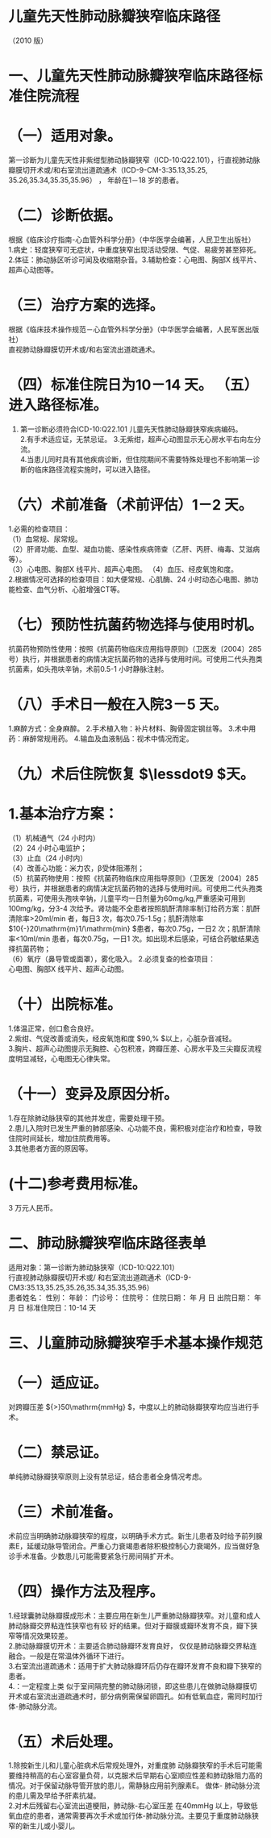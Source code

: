 # 儿童先天性肺动脉瓣狭窄临床路径  
（2010 版）  
# 一、儿童先天性肺动脉瓣狭窄临床路径标准住院流程  
# （一）适用对象。  
第一诊断为儿童先天性非紫绀型肺动脉瓣狭窄（ICD-10:Q22.101），行直视肺动脉瓣膜切开术或/和右室流出道疏通术（ICD-9-CM-3:35.13,35.25, 35.26,35.34,35.35,35.96） ， 年龄在1－18 岁的患者。  
# （二）诊断依据。  
根据《临床诊疗指南-心血管外科学分册》（中华医学会编著，人民卫生出版社）  
1.病史：轻度狭窄可无症状，中重度狭窄出现活动受限、气促、易疲劳甚至猝死。  
2.体征：肺动脉区听诊可闻及收缩期杂音。3.辅助检查：心电图、胸部X 线平片、超声心动图等。  
# （三）治疗方案的选择。  
根据《临床技术操作规范－心血管外科学分册》（中华医学会编著，人民军医出版社）  
直视肺动脉瓣膜切开术或/和右室流出道疏通术。  
# （四）标准住院日为10－14 天。 （五）进入路径标准。  
1. 第一诊断必须符合ICD-10:Q22.101 儿童先天性肺动脉瓣狭窄疾病编码。  
2.有手术适应证，无禁忌证。  3.无紫绀，超声心动图显示无心房水平右向左分流。  
4.当患儿同时具有其他疾病诊断，但住院期间不需要特殊处理也不影响第一诊断的临床路径流程实施时，可以进入路径。  
# （六）术前准备（术前评估）1－2 天。  
1.必需的检查项目：  
（1）血常规、尿常规。  
（2）肝肾功能、血型、凝血功能、感染性疾病筛查（乙肝、丙肝、梅毒、艾滋病等）。  
（3）心电图、胸部X 线平片、超声心电图。 （4）血压、经皮氧饱和度。  
2.根据情况可选择的检查项目：如大便常规、心肌酶、24 小时动态心电图、肺功能检查、血气分析、心脏增强CT等。  
# （七）预防性抗菌药物选择与使用时机。  
抗菌药物预防性使用：按照《抗菌药物临床应用指导原则》（卫医发〔2004〕285 号）执行，并根据患者的病情决定抗菌药物的选择与使用时间。可使用二代头孢类抗菌素，如头孢呋辛钠，术前0.5-1 小时静脉注射。  
# （八）手术日一般在入院3－5 天。  
1.麻醉方式：全身麻醉。 2.手术植入物：补片材料、胸骨固定钢丝等。 3.术中用药：麻醉常规用药。 4.输血及血液制品：视术中情况而定。  
# （九）术后住院恢复 $\lessdot9 $天。  
# 1.基本治疗方案：  
（1）机械通气（24 小时内）  
（2）24 小时心电监护；  
（3）止血（24 小时内）  
（4）改善心功能：米力农，β受体阻滞剂；  
（5）抗菌药物使用：按照《抗菌药物临床应用指导原则》（卫医发〔2004〕285 号）执行，并根据患者的病情决定抗菌药物的选择与使用时间。可使用二代头孢类抗菌素，可使用头孢呋辛钠，儿童平均一日剂量为60mg/kg,严重感染可用到100mg/kg，分3-4 次给予。肾功能不全患者按照肌酐清除率制订给药方案：肌酐清除率>20ml/min 者，每日3 次，每次0.75-1.5g；肌酐清除率 $10{-}20\mathrm{m}1/\mathrm{min} $患者，每次0.75g，一日2 次；肌酐清除率<10ml/min 患者，每次0.75g，一日1 次。如出现术后感染，可结合药敏结果选择抗菌药物；  
（6）氧疗（鼻导管或面罩），雾化吸入。 2.必须复查的检查项目：  
心电图、胸部X 线平片、超声心动图。  
# （十）出院标准。  
1.体温正常，创口愈合良好。  
2.紫绀、气促改善或消失，经皮氧饱和度 $90\,\% $以上，心脏杂音减轻。  
3.胸片、超声心动图提示无胸腔、心包积液，跨瓣压差、心房水平及三尖瓣反流程度明显减轻，心电图无心律失常。  
# （十一）变异及原因分析。  
1.存在除肺动脉狭窄的其他并发症，需要处理干预。  
2.患儿入院时已发生严重的肺部感染、心功能不良，需积极对症治疗和检查，导致住院时间延长，增加住院费用等。  
3.其他患者方面的原因等。  
# (十二)参考费用标准。  
3 万元人民币。  
# 二、肺动脉瓣狭窄临床路径表单  
适用对象：第一诊断为肺动脉狭窄（ICD-10:Q22.101）  
行直视肺动脉瓣膜切开术或/ 和右室流出道疏通术（ICD-9-CM3:35.13,35.25,35.26,35.34,35.35,35.96）  
患者姓名：            性别：     年龄：     门诊号：          住院号：             住院日期：      年   月   日  出院日期：      年   月   日 标准住院日：10-14 天  
# 三、儿童肺动脉瓣狭窄手术基本操作规范  
# （一）适应证。  
对跨瓣压差 ${>}50\mathrm{mmHg} $，中度以上的肺动脉瓣狭窄均应当进行手术。  
# （二）禁忌证。  
单纯肺动脉瓣狭窄原则上没有禁忌证，结合患者全身情况考虑。  
# （三）术前准备。  
术前应当明确肺动脉瓣狭窄的程度，以明确手术方式。新生儿患者及时给予前列腺素E，延缓动脉导管闭合。严重心力衰竭患者除积极控制心力衰竭外，应当做好急诊手术准备。少数患儿可能需要紧急行房间隔扩开术。  
# （四）操作方法及程序。  
1.经球囊肺动脉瓣膜成形术：主要应用在新生儿严重肺动脉瓣狭窄。对儿童和成人肺动脉瓣交界粘连性狭窄也有较 好的结果。但对于瓣膜或瓣环发育不良，瓣下狭窄等情况效果较差。  
2.肺动脉瓣膜切开术：主要适合肺动脉瓣环发育良好， 仅仅是肺动脉瓣交界粘连融合。一般是在常温体外循环下进行。  
3.右室流出道疏通术：适用于扩大肺动脉瓣环后仍存在瓣环发育不良和瓣下狭窄的患者。  
4.：一定程度上类 似于室间隔完整的肺动脉闭锁，即这些患儿在做肺动脉瓣膜切开术或右室流出道疏通术时，部分病例需保留卵圆孔。如有低氧血症，需同时加行体-肺动脉分流。  
# （五）术后处理。  
1.除按新生儿和儿童心脏病术后常规处理外，对重度肺 动脉瓣狭窄的手术后可能需要维持稍高的右心室容量负荷，以克服术后早期右心室顺应性差和肺动脉阻力高的情况。对于保留动脉导管开放的患儿，需静脉应用前列腺素E。 做体- 肺动脉分流的患儿需及早给予肝素抗凝。  
2.对术后残留右心室流出道梗阻，肺动脉-右心室压差 在40mmHg 以上，导致低氧血症的患者，通常需要再次手术或加行体-肺动脉分流。主要见于重度肺动脉狭窄的新生儿或小婴儿。  